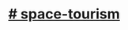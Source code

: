 <h1><a href="https://lucas123113.github.io/space-tourism/index.html" target="_blank"># space-tourism</a></h1>
